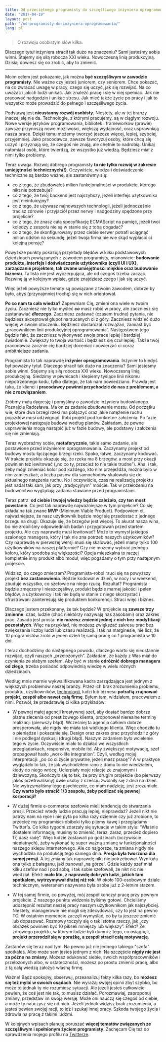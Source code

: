 ```yaml
---
title: Od przeciętnego programisty do szczęśliwego inżyniera oprogramowania
date: "2017-04-19"
layout: post
path: "/od-programisty-do-inzyniera-oprogramowania/"
lang: pl
---
```


>  O rozwoju osobistym słów kilka.

Dlaczego tytuł inżyniera stracił tak dużo na znaczeniu? Sami jesteśmy sobie winni. Stajemy się siłą robocza XXI wieku. Nowoczesną linią produkcyjną. Dzisiaj dowiesz się co zrobić, aby to zmienić.

---

Moim celem jest pokazanie, jak można **być szczęśliwym w zawodzie programisty**. Nie ważne czy jesteś juniorem, czy seniorem. Chce pokazać, na co zwracać uwagę w pracy, czego się uczyć, jak się rozwijać. Na co uważać i jakich ludzi unikać. Jak znaleźć pracę i się w niej spełniać. Jak nie pracować nadgodzin i unikać stresu. Jak mieć także życie po pracy i jak to wszystko może prowadzić do pełnego i szczęśliwego życia.

Podstawą jest **nieustanny rozwój osobisty**. Niestety, ale w tej branży inaczej się nie da. Technologie, z którymi pracujemy, są w ciągłym rozwoju. Nowe wersje języków programowania, bibliotek i frameworków (prawie) zawsze przynoszą nowe możliwości, większą wydajność, oraz usprawniają nasza prace. Dzięki temu możemy tworzyć jeszcze więcej, lepiej, szybciej, przyjemniej. Jako pracodawca, zawsze faworyzuj osoby, które chcą się uczyć i przyznają się, że czegoś nie znają, ale chętnie to nadrobią. Unikaj natomiast osób, które twierdzą, że wszystko już wiedzą. Będziesz miał z nimi tylko problemy.

Teraz uwaga. Rozwój dobrego programisty **to nie tylko rozwój w zakresie umiejętności technicznych(!)**. Oczywiście, wiedza i doświadczenie techniczne są bardzo ważne, ale zastanówmy się:

- co z tego, że zbudowałeś milion funkcjonalności w produkcie, którego nikt nie potrzebuje?
- co z tego, że twój backend jest najszybszy, jeżeli interfejs użytkownika jest nieintuicyjny?
- co z tego, że używasz najnowszych technologii, jeżeli jednocześnie tracisz zdrowie i przyjaciół przez nerwy i nadgodziny spędzone przy projekcie?
- co z tego, że znasz całą specyfikację ECMAScript na pamięć, jeżeli twoi koledzy z zespołu nie są w stanie się z tobą dogadać?
- co z tego, że skonfigurowany przez ciebie serwer potrafi uciągnąć milion odsłon na sekundę, jeżeli twoja firma nie wie skąd wypłacić ci kolejną pensję?

Powyższe punkty pokazują przykłady błędów w kilku podstawowych dziedzinach powiązanych z zawodem programisty, mianowicie: **budowanie produktu, interfejs i doświadczenie użytkownika (czyli UI i UX), zarządzanie projektem, tak zwane umiejętności miękkie oraz budowanie biznesu**. Ta lista nie jest wyczerpująca, ale od czegoś trzeba zacząć. Rozwinę ją w kolejnym wpisie, gdzie znajdziesz czego i jak się uczyć.

Więc jeżeli powyższe tematy są powiązane z twoim zawodem, dobrze by było, abyś (przynajmniej trochę) się w nich orientował.

**Po co nam ta cała wiedza?** Zapewniam Cię, zmieni ona wiele w twoim życiu. Zaczniesz nie tylko myśleć ***co*** masz robić w pracy, ale zaczniesz się zastanawiać ***dlaczego***. Zaczniesz zadawać (czasem trudne) pytania, nie będziesz akceptował głupot narzucanych ci z góry. Zaczniesz widzieć dużo więcej w swoim otoczeniu. Będziesz dostarczał rozwiązań, zamiast być „pracownikiem linii produkcyjnej oprogramowania”. Następstwem tego będzie fakt, że zaczniesz wykonywać swoja prace lepiej i bardziej świadomie. Zwiększy to twoja wartość i będziesz się czuł lepiej. Także twój pracodawca zacznie cię bardziej doceniać i powierzać ci coraz ambitniejsze zadania.

Programista to tak naprawdę **inżynier oprogramowania**. Inżynier to kiedyś był poważny tytuł. Dlaczego stracił tak dużo na znaczeniu? Sami jesteśmy sobie winni. Stajemy się siłą robocza XXI wieku. Nowoczesną linią produkcyjną. Siedzimy w piwnicach i klepiemy tysiące linii nikomu niepotrzebnego kodu, tylko dlatego, że tak nam powiedziano. Prawda jest taka, że klienci i **pracodawcy powinni przychodzić do nas z problemem, a nie z rozwiązaniem**.

Zróbmy małą dygresję i pomyślmy o zawodzie inżyniera budowlanego. Poznajcie Radosława. Ma on za zadanie zbudowanie mostu. Od początku wie, które dwa brzegi rzeki ma połączyć oraz jakie natężenie ruchu pojazdów musi udźwignąć. Robi projekt pod konkretne założenia. Po fazie projektowej następuje budowa według planów. Zakładam, że pewne usprawnienia mogą nastąpić już w fazie budowy, ale podstawy i założenia się nie zmieniają.

Teraz wyobraźmy sobie, **metaforycznie**, takie samo zadanie, ale postawione przed inżynierem oprogramowania. Zaczynamy projekt od budowy mostu łączącego brzegi rzeki. Spoko, łatwe, zaczynamy kodować. W trakcie projektu okazuje się, że rzeka ma 8 brzegów, a most przy okazji powinien też lewitować („no co ty, przecież to nie takie trudne”). Aha, i tak, żeby mógł zmieniać kolor pod każdego, kto nim przejeżdża, można było w nim zamieszkać, a liczba pasów dla samochodów skalowała się do aktualnego natężenia ruchu. No i oczywiście, czas na realizację projektu jest nadal taki sam, jak przy „tradycyjnym” moście. Tak w przełożeniu na budownictwo wyglądają zadania stawiane przed programistami.

Teraz patrz: **od ciebie i twojej wiedzy będzie zależało, czy ten most powstanie**. Co jest tak naprawdę najważniejsze w tym projekcie? Co się składa na tak zwane **MVP** (Minimum Viable Product). Podpowiem ci, najważniejsze, że nasz użytkownik będzie mógł się przedostać z jednego brzegu na drugi. Okazuje się, że brzegów jest więcej. To akurat nasza wina, bo nie zrobiliśmy odpowiednich badań i przygotowań przed startem projektu. Ale czy naprawdę musi lewitować? Może to wymysł jakiegoś szalonego managera, który i tak nie zna potrzeb naszych użytkowników? Czy naprawdę w pierwszej wersji musi się skalować, jeżeli mamy tylko 100 użytkowników na naszej platformie? Czy nie możemy wybrać jednego koloru, który spodoba się większości? Opcja mieszkalna to raczej kompletnie inny produkt albo moduł, więc pogadamy o tym przy następnym projekcie.

Widzisz, do czego zmierzam? Programista-robol rzuci się na powyższy projekt **bez zastanowienia**. Będzie kodował w dzień, w nocy i w weekend, zbuduje wszystko, co szefowie na niego rzucą. Rezultat? Programista będzie zmęczony i nieszczęśliwy, produkt będzie marnej jakości i pełen błędów, a użytkownicy i tak nie będą w stanie z niego skorzystać i sfrustrowani zainteresują się produktem konkurencji. Straci więc i biznes.

Dlaczego jestem przekonany, że tak będzie? W projekcie są **zawsze trzy zmienne**: czas, ludzie (choć niektórzy nazywają nas zasobami) oraz zakres prac. Zasada jest prosta: **nie możesz zmienić jednej z nich bez modyfikacji pozostałych**. Więc na przykład, nie możesz zwiększać zakresu prac bez zwiększania liczby ludzi lub czasu realizacji. I tak na marginesie, nie licz, że 10 programistów zrobi w jeden dzień tę samą pracę co 1 programista w 10 dni.

I teraz dochodzimy do następnego powodu, dlaczego warto się nieustannie rozwijać, czyli naszych „przełożonych”.
Zakładam, że każdy z Was miał do czynienia ze słabym szefem. Aby być w stanie **odróżnić dobrego managera od złego**, trzeba posiadać odpowiednią wiedzę w wielu różnych dziedzinach.

Według mnie marnie wykwalifikowana kadra zarządzająca jest jednym z większych problemów naszej branży. Przez ich brak zrozumienia problemu, produktu, użytkowników, [technologii](https://www.troyhunt.com/reckon-youve-seen-some-stupid-security-things-here-hold-my-beer/), ludzi lub biznesu **potrafią zrujnować projekt, zespół albo nawet całą firmę**. Byłem tam, widziałem, pracowałem z nimi. Pozwól, że przedstawię ci kilka przykładów:

- W pewnej małej agencji kreatywnej szef, aby dostać bardzo dobrze płatne zlecenia od prestiżowego klienta, proponował nierealne terminy realizacji (pierwszy błąd). Wcześniej ta agencja całkiem dobrze prosperowała, ale nigdy nie miała tak wielkiego klienta. Więc chodziło tu o pieniądze i pokazanie się. Design oraz zakres prac przychodził z góry i nie podlegał dyskusji (drugi błąd). Naszym zadaniem było wcielenie tego w życie. Oczywiście miało to działać we wszystkich przeglądarkach, responsive, mobile itd. Aby zwiększyć motywację, szef propagował hasło „work-life integration”. Czyli, według mojej interpretacji: „po co ci życie prywatne, jeżeli masz pracę”? A w praktyce wyglądało to tak, że jak wychodziłem rano z domu to nie wiedziałem, kiedy do niego wrócę. Ucierpiały moje relacje ze znajomymi i dziewczyną. Skończyło się to tak, że przy drugim projekcie (bo pierwszy jakoś przetrwaliśmy) dwie osoby z sześciu zwolniły się z dnia na dzień. Nie wytrzymaliśmy tego psychicznie, co mam nadzieję, jest zrozumiałe. **Czy warto było stracić 1/3 zespołu, żeby podlizać się pewnej korporacji?**

- W dużej firmie e-commerce szefowie mieli tendencję do stwarzania presji. Przecież wtedy ludzie pracują lepiej, nieprawdaż? Jeżeli nikt nie patrzy nam na ręce i nie pyta po kilka razy dziennie czy już zrobione, to przecież my programiści-obiboki tylko pijemy kawę i przeglądamy Twitter’a. Co kilka tygodni zdarzały się sytuacje w takim stylu: “Właśnie dostałem informację, musimy to zmienić, teraz, zaraz, przecież dopiero 17, dasz radę”. Więc ludzie zostawali po godzinach (oczywiście niepłatnych), żeby wykonać tę super ważną zmianę w funkcjonalności naszego sklepu internetowego. Ale co najgorsze, ta zmiana nigdy nie wychodziła na produkcję tego samego dnia. **Presja była tworzona dla samej presji**. A tej zmiany tak naprawdę nikt nie potrzebował. Wynikała ona tylko z bałaganu, jaki panował „na górze”. Gdzie każdy szef miał kilku szefów nad i pod sobą, i tak sobie szefowali, że nikt nic nie wiedział. Efekt: **mało kto, z naprawdę dobrych ludzi, jakich tam spotkałem, wytrzymywał dłużej niż rok**. W około 100-osobowym dziale technicznym, weteranem nazywana była osoba już z 2-letnim stażem.

- W tej samej firmie, co powyżej, mój zespół kończył pracę przy pewnym projekcie. Z naszego punktu widzenia byliśmy gotowi. Chcieliśmy udostępnić rezultat naszej pracy naszym użytkownikom jak najszybciej. Niestety, managerowie nie mogli się zdecydować, czy to jest na pewno TO. W ostatnim momencie zaczęli wymyślać, co by tu jeszcze zmienić lub dopasować. Rozmowy toczyły się o tak istotne rzeczy, jak „czy obrazek powinien być 10 pikseli mniejszy lub większy”. Efekt? Ze zdrowego projektu, w którym ludzie byli dumni z tego, co osiągnęli, **projekt przerodził się w porażkę, a zespół stracił całą motywację**.

Zastanów się teraz nad tym. Na pewno już nie jednego takiego "szefa" spotkałeś. Albo może sam jesteś jednym z nich. Na szczęście **nigdy nie jest za późno na zmiany**. Możesz edukować siebie, swoich współpracowników i przełożonych albo, w ostateczności, możesz po prostu zmienić pracę, albo z tą całą wiedzą założyć własną firmę.

Ważne! Bądź spokojny, obserwuj, przeanalizuj fakty kilka razy, bo **możesz się też mylić w swoich osądach**. Nie wyrażaj swojej opinii zbyt szybko, bo może to jednak ty nie rozumiesz sytuacji. Ale jeżeli jesteś całkowicie pewien, że coś jest nie tak, to musisz działać. Porozmawiaj, zaproponuj zmiany, przedstaw im swoją wersję. Może oni nauczą się czegoś od ciebie, a może ty nauczysz się od nich. Jeżeli jednak widzisz brak zrozumienia, a jesteś pewien swojej racji, to idź i szukaj innej pracy. Szkoda twojego życia i zdrowia na pracę z takimi ludźmi.

W kolejnych wpisach planuję poruszać **więcej tematów związanych ze szczęśliwym i spełnionym życiem programisty**. Zachęcam Cię też do sprawdzenia mojego profilu na [Twitterze](http://twitter.com/krzysu).
